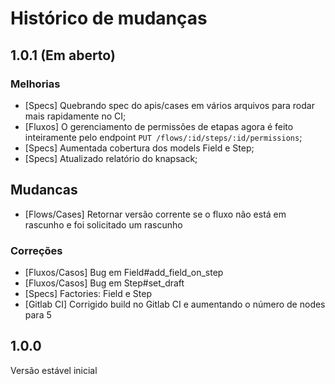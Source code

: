 # Histórico de mudanças

## 1.0.1 (Em aberto)
### Melhorias
- [Specs] Quebrando spec do apis/cases em vários arquivos para rodar mais rapidamente no CI;
- [Fluxos] O gerenciamento de permissões de etapas agora é feito inteiramente pelo endpoint `PUT /flows/:id/steps/:id/permissions`;
- [Specs] Aumentada cobertura dos models Field e Step;
- [Specs] Atualizado relatório do knapsack;

## Mudancas
- [Flows/Cases] Retornar versão corrente se o fluxo não está em rascunho e foi solicitado um rascunho

### Correções
- [Fluxos/Casos] Bug em Field#add_field_on_step
- [Fluxos/Casos] Bug em Step#set_draft
- [Specs] Factories: Field e Step
- [Gitlab CI] Corrigido build no Gitlab CI e aumentando o número de nodes para 5

## 1.0.0
Versão estável inicial
